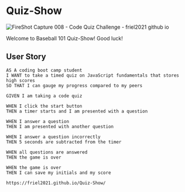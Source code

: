 # Quiz-Show
![FireShot Capture 008 - Code Quiz Challenge - friel2021 github io](https://user-images.githubusercontent.com/87154134/128238057-1cb0caf5-acc1-4058-93f7-0ea2c8a071d9.png)


Welcome to Baseball 101 Quiz-Show!  Good luck!

## User Story

```
AS A coding boot camp student
I WANT to take a timed quiz on JavaScript fundamentals that stores high scores
SO THAT I can gauge my progress compared to my peers
```

```
GIVEN I am taking a code quiz

WHEN I click the start button
THEN a timer starts and I am presented with a question

WHEN I answer a question
THEN I am presented with another question

WHEN I answer a question incorrectly
THEN 5 seconds are subtracted from the timer

WHEN all questions are answered
THEN the game is over

WHEN the game is over
THEN I can save my initials and my score

https://friel2021.github.io/Quiz-Show/
